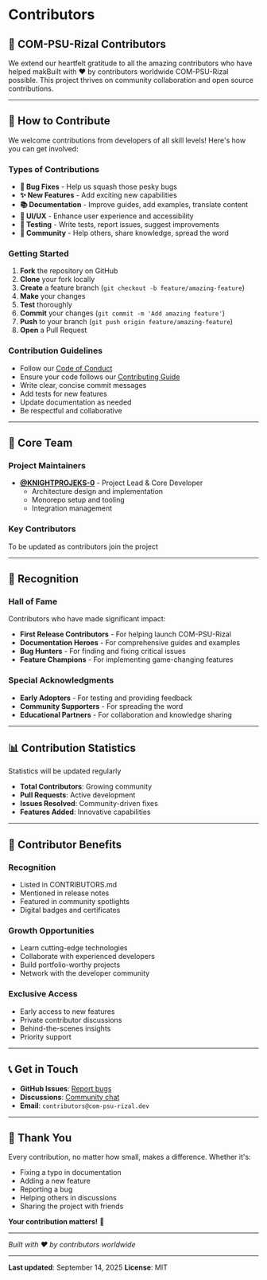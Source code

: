 # Contributors

## 🎉 COM-PSU-Rizal Contributors

We extend our heartfelt gratitude to all the amazing contributors who have helped makBuilt with ❤️ by contributors worldwide COM-PSU-Rizal possible. This project thrives on community collaboration and open source contributions.

---

## 🤝 How to Contribute

We welcome contributions from developers of all skill levels! Here's how you can get involved:

### Types of Contributions

- **🐛 Bug Fixes** - Help us squash those pesky bugs
- **✨ New Features** - Add exciting new capabilities
- **📚 Documentation** - Improve guides, add examples, translate content
- **🎨 UI/UX** - Enhance user experience and accessibility
- **🧪 Testing** - Write tests, report issues, suggest improvements
- **💬 Community** - Help others, share knowledge, spread the word

### Getting Started

1. **Fork** the repository on GitHub
2. **Clone** your fork locally
3. **Create** a feature branch (`git checkout -b feature/amazing-feature`)
4. **Make** your changes
5. **Test** thoroughly
6. **Commit** your changes (`git commit -m 'Add amazing feature'`)
7. **Push** to your branch (`git push origin feature/amazing-feature`)
8. **Open** a Pull Request

### Contribution Guidelines

- Follow our [Code of Conduct](CODE_OF_CONDUCT.md)
- Ensure your code follows our [Contributing Guide](CONTRIBUTING.md)
- Write clear, concise commit messages
- Add tests for new features
- Update documentation as needed
- Be respectful and collaborative

---

## 👥 Core Team

### Project Maintainers

- **[@KNIGHTPROJEKS-0](https://github.com/KNIGHTPROJEKS-0)** - Project Lead & Core Developer
  - Architecture design and implementation
  - Monorepo setup and tooling
  - Integration management

### Key Contributors

To be updated as contributors join the project

---

## 🌟 Recognition

### Hall of Fame

Contributors who have made significant impact:

- **First Release Contributors** - For helping launch COM-PSU-Rizal
- **Documentation Heroes** - For comprehensive guides and examples
- **Bug Hunters** - For finding and fixing critical issues
- **Feature Champions** - For implementing game-changing features

### Special Acknowledgments

- **Early Adopters** - For testing and providing feedback
- **Community Supporters** - For spreading the word
- **Educational Partners** - For collaboration and knowledge sharing

---

## 📊 Contribution Statistics

Statistics will be updated regularly

- **Total Contributors**: Growing community
- **Pull Requests**: Active development
- **Issues Resolved**: Community-driven fixes
- **Features Added**: Innovative capabilities

---

## 🎯 Contributor Benefits

### Recognition

- Listed in CONTRIBUTORS.md
- Mentioned in release notes
- Featured in community spotlights
- Digital badges and certificates

### Growth Opportunities

- Learn cutting-edge technologies
- Collaborate with experienced developers
- Build portfolio-worthy projects
- Network with the developer community

### Exclusive Access

- Early access to new features
- Private contributor discussions
- Behind-the-scenes insights
- Priority support

---

## 📞 Get in Touch

- **GitHub Issues**: [Report bugs](https://github.com/KNIGHTPROJEKS-0/COM-PSU-Rizal/issues)
- **Discussions**: [Community chat](https://github.com/KNIGHTPROJEKS-0/COM-PSU-Rizal/discussions)
- **Email**: `contributors@com-psu-rizal.dev`

---

## 🙏 Thank You

Every contribution, no matter how small, makes a difference. Whether it's:

- Fixing a typo in documentation
- Adding a new feature
- Reporting a bug
- Helping others in discussions
- Sharing the project with friends

**Your contribution matters!** 🚀

---

_Built with ❤️ by contributors worldwide_

---

**Last updated**: September 14, 2025
**License**: MIT
